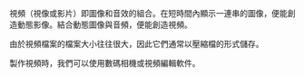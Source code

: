 視頻（視像或影片）即圖像和音效的組合。在短時間內顯示一連串的圖像，便能創造動態影像。結合動態圖像與音頻，便能創造視頻。

由於視頻檔案的檔案大小往往很大，因此它們通常以壓縮檔的形式儲存。

製作視頻時，我們可以使用數碼相機或視頻編輯軟件。